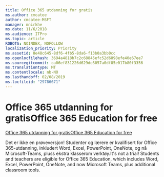 ```yaml
---
title: Office 365 utdanning for gratis
ms.author: cmcatee
author: cmcatee-MSFT
manager: mnirkhe
ms.date: 11/6/2018
ms.audience: ITPro
ms.topic: article
ROBOTS: NOINDEX, NOFOLLOW
localization_priority: Priority
ms.assetid: 8e48c645-8df6-4fb5-8da6-f13b0a3bb0cc
ms.openlocfilehash: 3694a4818b7c2c68845efc52d6898efe40e67ee7
ms.sourcegitcommit: ca06ef831226d629de3057a0df85e017b80f3356
ms.translationtype: MT
ms.contentlocale: nb-NO
ms.lasthandoff: 02/08/2019
ms.locfileid: "29786671"
---
```

# <a name="office-365-education-for-free"></a><span data-ttu-id="89e9a-102">Office 365 utdanning for gratis</span><span class="sxs-lookup"><span data-stu-id="89e9a-102">Office 365 Education for free</span></span>

[<span data-ttu-id="89e9a-103">Office 365 utdanning for gratis</span><span class="sxs-lookup"><span data-stu-id="89e9a-103">Office 365 Education for free</span></span>](https://products.office.com/student/office-in-education?ms.officeurl=students)
  
<span data-ttu-id="89e9a-p101">Det er ikke en prøveversjon! Studenter og lærere er kvalifisert for Office 365-utdanning, inkludert Word, Excel, PowerPoint, OneNote, og nå Microsoft-Teams, pluss ekstra klasserom verktøy.</span><span class="sxs-lookup"><span data-stu-id="89e9a-p101">It's not a trial! Students and teachers are eligible for Office 365 Education, which includes Word, Excel, PowerPoint, OneNote, and now Microsoft Teams, plus additional classroom tools.</span></span>
  

